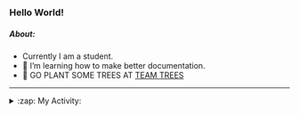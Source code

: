 ### Hello World!

##### About:
- Currently I am a student.
- 🌱 I’m learning how to make better documentation.
- 🌱 GO PLANT SOME TREES AT [TEAM TREES](https://teamtrees.org/)

---
<details>
  <summary>:zap: My Activity:</summary>
  
<!--START_SECTION:waka-->
![Code Time](http://img.shields.io/badge/Code%20Time-1%2C123%20hrs%2015%20mins-blue)

**I'm a Night 🦉** 

```text
🌞 Morning                1722 commits        ███░░░░░░░░░░░░░░░░░░░░░░   10.08 % 
🌆 Daytime                5686 commits        ████████░░░░░░░░░░░░░░░░░   33.28 % 
🌃 Evening                4883 commits        ███████░░░░░░░░░░░░░░░░░░   28.58 % 
🌙 Night                  4794 commits        ███████░░░░░░░░░░░░░░░░░░   28.06 % 
```
📅 **I'm Most Productive on Wednesday** 

```text
Monday                   2431 commits        ████░░░░░░░░░░░░░░░░░░░░░   14.23 % 
Tuesday                  2167 commits        ███░░░░░░░░░░░░░░░░░░░░░░   12.68 % 
Wednesday                4064 commits        ██████░░░░░░░░░░░░░░░░░░░   23.79 % 
Thursday                 2326 commits        ███░░░░░░░░░░░░░░░░░░░░░░   13.61 % 
Friday                   1706 commits        ██░░░░░░░░░░░░░░░░░░░░░░░   09.99 % 
Saturday                 1493 commits        ██░░░░░░░░░░░░░░░░░░░░░░░   08.74 % 
Sunday                   2898 commits        ████░░░░░░░░░░░░░░░░░░░░░   16.96 % 
```


📊 **This Week I Spent My Time On** 

```text
🔥 Editors: 
VS Code                  1 hr 42 mins        █████████████████████████   100.00 % 

🐱‍💻 Projects: 
praise                   1 hr 11 mins        █████████████████░░░░░░░░   69.78 % 
discord-bot              30 mins             ███████░░░░░░░░░░░░░░░░░░   29.49 % 
CSF22                    0 secs              ░░░░░░░░░░░░░░░░░░░░░░░░░   00.72 % 
```


 Last Updated on 19/05/2023 00:13:50 UTC
<!--END_SECTION:waka-->
</details>
